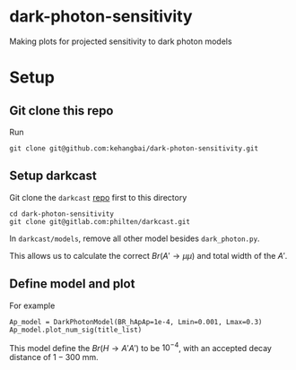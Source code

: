 # dark-photon-sensitivity
Making plots for projected sensitivity to dark photon models

# Setup

## Git clone this repo

Run
```
git clone git@github.com:kehangbai/dark-photon-sensitivity.git
```

## Setup darkcast

Git clone the `darkcast` [repo](https://gitlab.com/philten/darkcast) first to this directory
```
cd dark-photon-sensitivity
git clone git@gitlab.com:philten/darkcast.git
```

In `darkcast/models`, remove all other model besides `dark_photon.py`. 

This allows us to calculate the correct $Br(A' \to \mu\mu)$ and total width of the $A'$.

## Define model and plot

For example
```
Ap_model = DarkPhotonModel(BR_hApAp=1e-4, Lmin=0.001, Lmax=0.3)
Ap_model.plot_num_sig(title_list)
```

This model define the $Br(H \to A' A')$ to be $10^{-4}$, with an accepted decay distance of $1-300$ mm.


